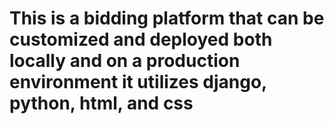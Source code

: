 # This is a bidding platform that can be customized and deployed both locally and on a production environment it utilizes django, python, html, and css 
